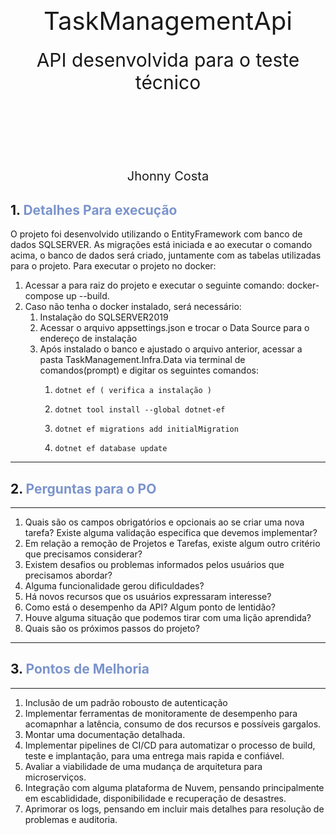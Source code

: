 <div style="padding-top: 40%;">
    <div style="font-size: 40px; text-align: center;">TaskManagementApi</div>
    <div style="padding: 20px; font-size: 30px; text-align: center;">API desenvolvida para o teste técnico</div>
    <div style="text-align: center; font-size: 20px; padding-top:20%"> Jhonny Costa </div>
</div>

## 1. <span style="color:#7b94cc"> <b>Detalhes Para execução</b> </span>

O projeto foi desenvolvido utilizando o EntityFramework com banco de dados SQLSERVER. 
As migrações está iniciada e ao executar o comando acima, o banco de dados será criado, juntamente com as tabelas utilizadas para o projeto. 
Para executar o projeto no docker: 
1. Acessar a para raiz do projeto e executar o seguinte comando: docker-compose up --build.
2. Caso não tenha o docker instalado, será necessário:
    1. Instalação do SQLSERVER2019
    2. Acessar o arquivo appsettings.json e trocar o Data Source para o endereço de instalação
    3. Após instalado o banco e ajustado o arquivo anterior, acessar a pasta TaskManagement.Infra.Data via terminal de comandos(prompt) e digitar os seguintes comandos:
        1.     dotnet ef ( verifica a instalação )
        2.     dotnet tool install --global dotnet-ef
        3.     dotnet ef migrations add initialMigration
        4.     dotnet ef database update 
   
---

## 2. <span style="color:#7b94cc"> <b>Perguntas para o PO</b> </span>

---
1. Quais são os campos obrigatórios e opcionais ao se criar uma nova tarefa? Existe alguma validação especifica que devemos implementar?
2. Em relação a remoção de Projetos e Tarefas, existe algum outro critério que precisamos considerar? 
3. Existem desafios ou problemas informados pelos usuários que precisamos abordar?
4. Alguma funcionalidade gerou dificuldades?
5. Há novos recursos que os usuários expressaram interesse?
6. Como está o desempenho da API? Algum ponto de lentidão?
7. Houve alguma situação que podemos tirar com uma lição aprendida?
8. Quais são os próximos passos do projeto?

---

## 3. <span style="color:#7b94cc"> <b>Pontos de Melhoria</b> </span>

---
1. Inclusão de um padrão robousto de autenticação
2. Implementar ferramentas de monitoramente de desempenho para acomapnhar a latência, consumo de dos recursos e possíveis gargalos.
3. Montar uma documentação detalhada.
4. Implementar pipelines de CI/CD para automatizar o processo de build, teste e implantação, para uma entrega mais rapida e confiável.
5. Avaliar  a viabilidade de uma mudança de arquitetura para microserviços.
6. Integração com alguma plataforma de Nuvem, pensando principalmente em escablididade, disponibilidade e recuperação de desastres.
7. Aprimorar os logs, pensando em incluir mais detalhes para resolução de problemas e auditoria. 



